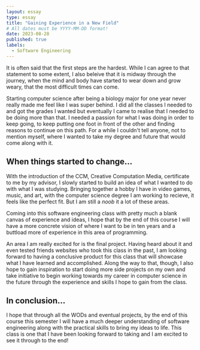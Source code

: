 ```yaml
---
layout: essay
type: essay
title: "Gaining Experience in a New Field"
# All dates must be YYYY-MM-DD format!
date: 2023-08-28
published: true
labels:
  - Software Engineering
---
```


It is often said that the first steps are the hardest. While I can agree to that statement to some extent, I also beleive that it is midway through the journey, when the mind and body have started to wear down and grow weary, that the most difficult times can come. 

Starting computer science after being a biology major for one year never really made me feel like I was super behind. I did all the classes I needed to and got the grades I wanted but eventually I came to realise that I needed to be doing more than that. I needed a passion for what I was doing in order to keep going, to keep putting one foot in front of the other and finding reasons to continue on this path. For a while I couldn't tell anyone, not to mention myself, where I wanted to take my degree and future that would come along with it.

## When things started to change...

With the introduction of the CCM, Creative Computation Media, certificate to me by my advisor, I slowly started to build an idea of what I wanted to do with what I was studying. Bringing together a hobby I have in video games, music, and art, with the computer science degree I am working to recieve, it feels like the perfect fit. But I am still a *noob* it a lot of these areas.

Coming into this software engineering class with pretty much a blank canvas of experience and ideas, I hope that by the end of this course I will have a more concrete vision of where I want to be in ten years and a buttload more of experience in this area of programming. 

An area I am really excited for is the final project. Having heard about it and even tested friends websites who took this class in the past, I am looking forward to having a conclusive product for this class that will showcase what I have learned and accomplished. Along the way to that, though, I also hope to gain inspiration to start doing more side projects on my own and take initiative to begin working towards my career in computer science in the future through the experience and skills I hope to gain from the class.

## In conclusion...

I hope that through all the WODs and eventual projects, by the end of this course this semester I will have a much deeper understanding of software engineering along with the practical skills to bring my ideas to life. This class is one that I have been looking forward to taking and I am excited to see it through to the end!
